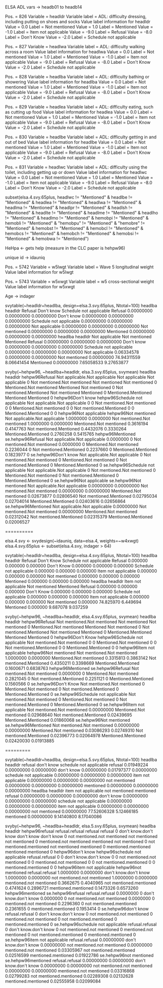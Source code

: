 ELSA ADL vars -> headb01 to headb14

Pos. = 826	Variable = headldr	Variable label = ADL: difficulty dressing, including putting on shoes and socks
	Value label information for headldr
	Value = 0.0	Label = Not mentioned
	Value = 1.0	Label = Mentioned
	Value = -1.0	Label = Item not applicable
	Value = -9.0	Label = Refusal
	Value = -8.0	Label = Don't Know
	Value = -2.0	Label = Schedule not applicable

Pos. = 827	Variable = headlwa	Variable label = ADL: difficulty walking across a room
	Value label information for headlwa
	Value = 0.0	Label = Not mentioned
	Value = 1.0	Label = Mentioned
	Value = -1.0	Label = Item not applicable
	Value = -9.0	Label = Refusal
	Value = -8.0	Label = Don't Know
	Value = -2.0	Label = Schedule not applicable

Pos. = 828	Variable = headlba	Variable label = ADL: difficulty bathing or showering
	Value label information for headlba
	Value = 0.0	Label = Not mentioned
	Value = 1.0	Label = Mentioned
	Value = -1.0	Label = Item not applicable
	Value = -9.0	Label = Refusal
	Value = -8.0	Label = Don't Know
	Value = -2.0	Label = Schedule not applicable

Pos. = 829	Variable = headlea	Variable label = ADL: difficulty eating, such as cutting up food
	Value label information for headlea
	Value = 0.0	Label = Not mentioned
	Value = 1.0	Label = Mentioned
	Value = -1.0	Label = Item not applicable
	Value = -9.0	Label = Refusal
	Value = -8.0	Label = Don't Know
	Value = -2.0	Label = Schedule not applicable

Pos. = 830	Variable = headlbe	Variable label = ADL: difficulty getting in and out of bed
	Value label information for headlbe
	Value = 0.0	Label = Not mentioned
	Value = 1.0	Label = Mentioned
	Value = -1.0	Label = Item not applicable
	Value = -9.0	Label = Refusal
	Value = -8.0	Label = Don't Know
	Value = -2.0	Label = Schedule not applicable

Pos. = 831	Variable = headlwc	Variable label = ADL: difficulty using the toilet, including getting up or down
	Value label information for headlwc
	Value = 0.0	Label = Not mentioned
	Value = 1.0	Label = Mentioned
	Value = -1.0	Label = Item not applicable
	Value = -9.0	Label = Refusal
	Value = -8.0	Label = Don't Know
	Value = -2.0	Label = Schedule not applicable

subset(elsa.4.svy.65plus, headlwc != "Mentioned" & headlbe != "Mentioned" & headlea != "Mentioned" & headlwa != "Mentioned" & headlma != "Mentioned" & headlpr != "Mentioned" & headlsh != "Mentioned" & headlte != "Mentioned" & headlme != "Mentioned" & headlho != "Mentioned" & headlmo != "Mentioned" & hemobpi != "Mentioned" & hemobli != "Mentioned" & "hemobpu" != "Mentioned" & "hemobre" != "Mentioned" & hemobst != "Mentioned" & hemobcl != "Mentioned" & hemobcs != "Mentioned" & hemobch != "Mentioned" & hemobsi != "Mentioned" & hemobwa != "Mentioned")

HeHpa <- gets help (measure in the CLC paper is hehpw96)

unique id -> idauniq

Pos. = 5742	Variable = w5lwgt	Variable label = Wave 5 longitudinal weight
	Value label information for w5lwgt

Pos. = 5743	Variable = w5xwgt	Variable label = w5 cross-sectional weight
	Value label information for w5xwgt

Age -> indager


svytable(~headldr+headlba, design=elsa.3.svy.65plus, Ntotal=100)
                         headlba
headldr                       Refusal  Don't know Schedule not applicable
  Refusal                  0.00000000  0.00000000              0.00000000
  Don't know               0.00000000  0.00000000              0.00000000
  Schedule not applicable  0.00000000  0.00000000              0.00000000
  Not applicable           0.00000000  0.00000000              0.00000000
  Not mentioned            0.00000000  0.00000000              0.00000000
  Mentioned                0.00000000  0.00000000              0.00000000
                         headlba
headldr                   Not applicable Not mentioned   Mentioned
  Refusal                     0.00000000    0.00000000  0.00000000
  Don't know                  0.00000000    0.00000000  0.00000000
  Schedule not applicable     0.00000000    0.00000000  0.00000000
  Not applicable              0.06334578    0.00000000  0.00000000
  Not mentioned               0.00000000   74.94311559  8.06641454
  Mentioned                   0.00000000    7.65058533  9.27653877


svyby(~hehpw96, ~headlba+headldr, elsa.3.svy.65plus, svymean)
                                     headlba        headldr hehpw96Refusal
Not applicable.Not applicable Not applicable Not applicable              0
Not mentioned.Not mentioned    Not mentioned  Not mentioned              0
Mentioned.Not mentioned            Mentioned  Not mentioned              0
Not mentioned.Mentioned        Not mentioned      Mentioned              0
Mentioned.Mentioned                Mentioned      Mentioned              0
                              hehpw96Don't know hehpw96Schedule not applicable
Not applicable.Not applicable                 0                              0
Not mentioned.Not mentioned                   0                              0
Mentioned.Not mentioned                       0                              0
Not mentioned.Mentioned                       0                              0
Mentioned.Mentioned                           0                              0
                              hehpw96Not applicable hehpw96Not mentioned
Not applicable.Not applicable             1.0000000            0.0000000
Not mentioned.Not mentioned               1.0000000            0.0000000
Mentioned.Not mentioned                   0.3616194            0.4147763
Not mentioned.Mentioned                   0.4432076            0.3330264
Mentioned.Mentioned                       0.2760258            0.5415765
                              hehpw96Mentioned se.hehpw96Refusal
Not applicable.Not applicable        0.0000000                 0
Not mentioned.Not mentioned          0.0000000                 0
Mentioned.Not mentioned              0.2236044                 0
Not mentioned.Mentioned              0.2237660                 0
Mentioned.Mentioned                  0.1823977                 0
                              se.hehpw96Don't know
Not applicable.Not applicable                    0
Not mentioned.Not mentioned                      0
Mentioned.Not mentioned                          0
Not mentioned.Mentioned                          0
Mentioned.Mentioned                              0
                              se.hehpw96Schedule not applicable
Not applicable.Not applicable                                 0
Not mentioned.Not mentioned                                   0
Mentioned.Not mentioned                                       0
Not mentioned.Mentioned                                       0
Mentioned.Mentioned                                           0
                              se.hehpw96Not applicable se.hehpw96Not mentioned
Not applicable.Not applicable               0.00000000              0.00000000
Not mentioned.Not mentioned                 0.00000000              0.00000000
Mentioned.Not mentioned                     0.02673877              0.02806540
Not mentioned.Mentioned                     0.02795034              0.02704014
Mentioned.Mentioned                         0.02403616              0.02656864
                              se.hehpw96Mentioned
Not applicable.Not applicable          0.00000000
Not mentioned.Not mentioned            0.00000000
Mentioned.Not mentioned                0.02312042
Not mentioned.Mentioned                0.02315379
Mentioned.Mentioned                    0.02006527

==========

elsa.4.svy <- svydesign(~idauniq, data=elsa.4, weights=~w4xwgt)
elsa.4.svy.65plus <- subset(elsa.4.svy, indager > 64)

  svytable(~headldr+headlba, design=elsa.4.svy.65plus, Ntotal=100)
                         headlba
headldr                     Refusal Don't Know Schedule not applicable
  Refusal                  0.000000   0.000000                0.000000
  Don't Know               0.000000   0.000000                0.000000
  Schedule not applicable  0.000000   0.000000                0.000000
  Item not applicable      0.000000   0.000000                0.000000
  Not mentioned            0.000000   0.000000                0.000000
  Mentioned                0.000000   0.000000                0.000000
                         headlba
headldr                   Item not applicable Not mentioned Mentioned
  Refusal                            0.000000      0.000000  0.000000
  Don't Know                         0.000000      0.000000  0.000000
  Schedule not applicable            0.000000      0.000000  0.000000
  Item not applicable                0.000000      0.000000  0.000000
  Not mentioned                      0.000000     74.825970  6.449694
  Mentioned                          0.000000      9.687078  9.037259

svyby(~hehpw96, ~headlba+headldr, elsa.4.svy.65plus, svymean)
                                  headlba       headldr hehpw96Refusal
Not mentioned.Not mentioned Not mentioned Not mentioned              0
Mentioned.Not mentioned         Mentioned Not mentioned              0
Not mentioned.Mentioned     Not mentioned     Mentioned              0
Mentioned.Mentioned             Mentioned     Mentioned              0
                            hehpw96Don't Know hehpw96Schedule not applicable
Not mentioned.Not mentioned                 0                              0
Mentioned.Not mentioned                     0                              0
Not mentioned.Mentioned                     0                              0
Mentioned.Mentioned                         0                              0
                            hehpw96Item not applicable hehpw96Not mentioned
Not mentioned.Not mentioned                  1.0000000            0.0000000
Mentioned.Not mentioned                      0.3315813            0.3863142
Not mentioned.Mentioned                      0.4350211            0.3398669
Mentioned.Mentioned                          0.1600671            0.6838763
                            hehpw96Mentioned se.hehpw96Refusal
Not mentioned.Not mentioned        0.0000000                 0
Mentioned.Not mentioned            0.2821045                 0
Not mentioned.Mentioned            0.2251121                 0
Mentioned.Mentioned                0.1560566                 0
                            se.hehpw96Don't Know
Not mentioned.Not mentioned                    0
Mentioned.Not mentioned                        0
Not mentioned.Mentioned                        0
Mentioned.Mentioned                            0
                            se.hehpw96Schedule not applicable
Not mentioned.Not mentioned                                 0
Mentioned.Not mentioned                                     0
Not mentioned.Mentioned                                     0
Mentioned.Mentioned                                         0
                            se.hehpw96Item not applicable
Not mentioned.Not mentioned                    0.00000000
Mentioned.Not mentioned                        0.02968640
Not mentioned.Mentioned                        0.02439695
Mentioned.Mentioned                            0.01860068
                            se.hehpw96Not mentioned se.hehpw96Mentioned
Not mentioned.Not mentioned              0.00000000          0.00000000
Mentioned.Not mentioned                  0.03086293          0.02749310
Not mentioned.Mentioned                  0.02396773          0.02064978
Mentioned.Mentioned                      0.02420030          0.01913885

=========

svytable(~headldr+headlba, design=elsa.5.svy.65plus, Ntotal=100)
                         headlba
headldr                       refusal  don't know schedule not applicable
  refusal                  0.01949224  0.00000000              0.00000000
  don't know               0.00000000  0.01797377              0.00000000
  schedule not applicable  0.00000000  0.00000000              0.00000000
  item not applicable      0.00000000  0.00000000              0.00000000
  not mentioned            0.00000000  0.00000000              0.00000000
  mentioned                0.00000000  0.00000000              0.00000000
                         headlba
headldr                   item not applicable not mentioned   mentioned
  refusal                          0.00000000    0.00000000  0.00000000
  don't know                       0.00000000    0.00000000  0.00000000
  schedule not applicable          0.00000000    0.00000000  0.00000000
  item not applicable              0.00000000    0.00000000  0.00000000
  not mentioned                    0.00000000   77.52606328  5.12466185
  mentioned                        0.00000000    9.14140800  8.17040086


 svyby(~hehpw96, ~headlba+headldr, elsa.5.svy.65plus, svymean)
                                  headlba       headldr hehpw96refusal
refusal.refusal                   refusal       refusal              0
don't know.don't know          don't know    don't know              0
not mentioned.not mentioned not mentioned not mentioned              0
mentioned.not mentioned         mentioned not mentioned              0
not mentioned.mentioned     not mentioned     mentioned              0
mentioned.mentioned             mentioned     mentioned              0
                            hehpw96don't know hehpw96schedule not applicable
refusal.refusal                             0                              0
don't know.don't know                       0                              0
not mentioned.not mentioned                 0                              0
mentioned.not mentioned                     0                              0
not mentioned.mentioned                     0                              0
mentioned.mentioned                         0                              0
                            hehpw96item not applicable hehpw96not mentioned
refusal.refusal                              1.0000000            0.0000000
don't know.don't know                        1.0000000            0.0000000
not mentioned.not mentioned                  1.0000000            0.0000000
mentioned.not mentioned                      0.3662675            0.4040965
not mentioned.mentioned                      0.4741624            0.2896721
mentioned.mentioned                          0.1473326            0.6573260
                            hehpw96mentioned se.hehpw96refusal
refusal.refusal                    0.0000000                 0
don't know.don't know              0.0000000                 0
not mentioned.not mentioned        0.0000000                 0
mentioned.not mentioned            0.2296360                 0
not mentioned.mentioned            0.2361655                 0
mentioned.mentioned                0.1953414                 0
                            se.hehpw96don't know
refusal.refusal                                0
don't know.don't know                          0
not mentioned.not mentioned                    0
mentioned.not mentioned                        0
not mentioned.mentioned                        0
mentioned.mentioned                            0
                            se.hehpw96schedule not applicable
refusal.refusal                                             0
don't know.don't know                                       0
not mentioned.not mentioned                                 0
mentioned.not mentioned                                     0
not mentioned.mentioned                                     0
mentioned.mentioned                                         0
                            se.hehpw96item not applicable
refusal.refusal                                0.00000000
don't know.don't know                          0.00000000
not mentioned.not mentioned                    0.00000000
mentioned.not mentioned                        0.03305967
not mentioned.mentioned                        0.02516599
mentioned.mentioned                            0.01922786
                            se.hehpw96not mentioned se.hehpw96mentioned
refusal.refusal                          0.00000000          0.00000000
don't know.don't know                    0.00000000          0.00000000
not mentioned.not mentioned              0.00000000          0.00000000
mentioned.not mentioned                  0.03316868          0.02799283
not mentioned.mentioned                  0.02289308          0.02132628
mentioned.mentioned                      0.02555958          0.02099084